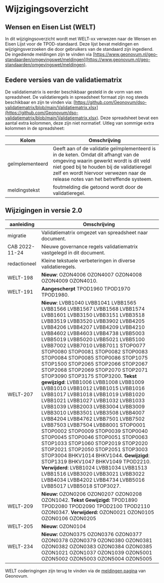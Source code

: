 # Wijzigingsoverzicht


## Wensen en Eisen List (WELT)
In dit wijzigingsoverzicht wordt met WELT-xx verwezen naar de Wensen en Eisen Lijst voor de TPOD-standaard. Deze lijst bevat meldingen en wijzigingsverzoeken die door gebruikers van de standaard zijn ingediend. De ingediende meldingen zijn te vinden via [https://www.geonovum.nl/geo-standaarden/omgevingswet/meldingen](https://www.geonovum.nl/geo-standaarden/omgevingswet/meldingen).


## Eedere versies van de validatiematrix 
De validatiematrix is eerder beschikbaar gesteld in de vorm van een spreadsheet.  De validatieregels in spreadsheet formaat zijn nog steeds beschikbaar en zijn te vinden via: [https://github.com/Geonovum/dso-validatiematrix/blob/main/Validatiematrix.xlsx](https://github.com/Geonovum/dso-validatiematrix/blob/main/Validatiematrix.xlsx). Deze spreadsheet bevat een aantal extra kolommen, deze zijn niet normatief. Uitleg van sommige extra kolommen in de spreadsheet:

| Kolom | Omschrijving |
|-------|--------------|
| geïmplementeerd |  Geeft aan of de validatie geïmplementeerd is in de keten. Omdat dit afhangt van de omgeving waarin gewerkt wordt is dit veld niet goed bij te houden bij de validatieregel zelf en wordt hiervoor verwezen naar de release notes van het betreffende systeem. |
| meldingstekst | foutmelding die getoond wordt door de validatieregel. |

## Wijzigingen in versie 2.0

| aanleiding | Omschrijving |
|------------|--------------|
|migratie    | Validatiematrix omgezet van spreadsheet naar document. |
|CAB 2022-11-24    | Nieuwe governance regels validatiematrix vastgelegd in dit document.|
| redactioneel | Kleine tekstuele verbeteringen in diverse validatieregels. |
|WELT-198    | **Nieuw**: OZON4006 OZON4007 OZON4008 OZON4009 OZON4010. |
|WELT-191    | **Aangescherpt** TPOD1960 TPOD1970 TPOD1980.  |
|WELT-207    | **Nieuw**: LVBB1040 LVBB1041 LVBB1565 LVBB1566 LVBB1567 LVBB1568 LVBB1574 LVBB1601 LVBB3150 LVBB3151 LVBB3518 LVBB3519 LVBB3520 LVBB3902 LVBB4205 LVBB4206 LVBB4207 LVBB4209 LVBB4210 LVBB4602 LVBB4603 LVBB4738 LVBB5003 LVBB5019 LVBB5020 LVBB5021 LVBB5100 LVBB7002 LVBB7010 LVBB7011 STOP0077 STOP0080 STOP0081 STOP0082 STOP0083 STOP0084 STOP0085 STOP0086 STOP1075 STOP1500 STOP2065 STOP2066 STOP2067 STOP2068 STOP2069 STOP2070 STOP2071 STOP3090 STOP3175 STOP3200.  **Tekst gewijzigd**: LVBB1006 LVBB1008 LVBB1009 LVBB1010 LVBB1012 LVBB1015 LVBB1016 LVBB1017 LVBB1018 LVBB1019 LVBB1020 LVBB1021 LVBB1027 LVBB1032 LVBB1033 LVBB1039 LVBB2003 LVBB3004 LVBB3009 LVBB3010 LVBB3501 LVBB3508 LVBB4007 LVBB4204 LVBB4762 LVBB7501 LVBB7502 LVBB7503 LVBB7504 LVBB8001 STOP0001 STOP0002 STOP0009 STOP0039 STOP0040 STOP0045 STOP0046 STOP0051 STOP0063 STOP1033 STOP1060 STOP2019 STOP2020 STOP2021 STOP2050 STOP2051 STOP3003 STOP3004 BHKV1014 BHKV1044.  **Gewijzigd**: STOP1319 BHKV1047 BHKV1049 TPOD2210.  **Verwijderd**: LVBB1024 LVBB1034 LVBB1513 LVBB1516 LVBB3020 LVBB3021 LVBB3022 LVBB4034 LVBB4202 LVBB4734 LVBB5016 LVBB5017 LVBB5018 STOP3027.  |
|WELT-209    | **Nieuw:** OZON0206 OZON0207 OZON0208 OZON1042. **Tekst Gewijzigd:** TPOD1890 TPOD2080 TPOD2090 TPOD2100 TPOD2110 OZON0347. **Verwijderd:** OZON0021 OZON0105 OZON0106 OZON0205 |
|WELT-205    | **Nieuw:** OZON0104 |
|WELT-234   | **Nieuw:** OZON0375 OZON0376 OZON0377 OZON0378 OZON0379 OZON0380 OZON0381 OZON0382 OZON0383 OZON0384 OZON0385 OZON1021 OZON1037 OZON1039 OZON5001 OZON5002 OZON5003 OZON5004 OZON5005 |

WELT coderingingen zijn terug te vinden via de [meldingen pagina](https://www.geonovum.nl/geo-standaarden/meldingen) van Geonovum.
